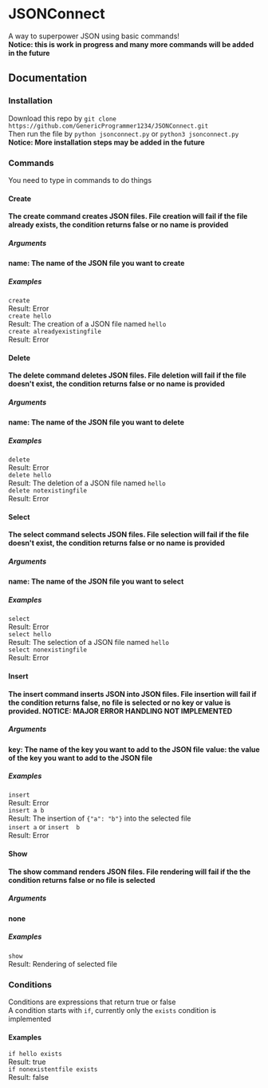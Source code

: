 # JSONConnect
A way to superpower JSON using basic commands!
<br>
**Notice: this is work in progress and many more commands will be added in the future**

## Documentation
### Installation
Download this repo by
`git clone https://github.com/GenericProgrammer1234/JSONConnect.git`
<br>
Then run the file by `python jsonconnect.py` or `python3 jsonconnect.py`
<br>
**Notice: More installation steps may be added in the future**
### Commands
You need to type in commands to do things
#### Create
**The create command creates JSON files. File creation will fail if the file already exists, the condition returns false or no name is provided**
<br>
##### **Arguments**
**name: The name of the JSON file you want to create**
##### **Examples**
`create`
<br>Result: Error<br>
`create hello`
<br>Result: The creation of a JSON file named `hello`<br>
`create alreadyexistingfile`
<br>Result: Error<br>
#### Delete
**The delete command deletes JSON files. File deletion will fail if the file doesn't exist, the condition returns false or no name is provided**
<br>
##### **Arguments**
**name: The name of the JSON file you want to delete**
##### **Examples**
`delete`
<br>Result: Error<br>
`delete hello`
<br>Result: The deletion of a JSON file named `hello`<br>
`delete notexistingfile`
<br>Result: Error<br>
#### Select
**The select command selects JSON files. File selection will fail if the file doesn't exist, the condition returns false or no name is provided**
<br>
##### **Arguments**
**name: The name of the JSON file you want to select**
##### **Examples**
`select`
<br>Result: Error<br>
`select hello`
<br>Result: The selection of a JSON file named `hello`<br>
`select nonexistingfile`
<br>Result: Error<br>
#### Insert
**The insert command inserts JSON into JSON files. File insertion will fail if the condition returns false, no file is selected or no key or value is provided. NOTICE: MAJOR ERROR HANDLING NOT IMPLEMENTED**
<br>
##### **Arguments**
**key: The name of the key you want to add to the JSON file**
**value: the value of the key you want to add to the JSON file**
##### **Examples**
`insert`
<br>Result: Error<br>
`insert a b`
<br>Result: The insertion of `{"a": "b"}` into the selected file<br>
`insert a` or `insert  b`
<br>Result: Error<br>
#### Show
**The show command renders JSON files. File rendering will fail if the the condition returns false or no file is selected**
<br>
##### **Arguments**
**none**
##### **Examples**
`show`
<br>Result: Rendering of selected file<br>
### Conditions
Conditions are expressions that return true or false
<br>
A condition starts with `if`, currently only the `exists` condition is implemented
<br>
#### Examples
`if hello exists`
<br>Result: true<br>
`if nonexistentfile exists`
<br>Result: false<br>
